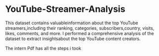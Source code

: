 # YouTube-Streamer-Analysis
This dataset contains valuableinformation about the top YouTube streamers,including their ranking, categories, subscribers,country, visits, likes, comments, and more. I performed a comprehensive analysis of the dataset to extract insightsabout the top YouTube content creators.

The intern Pdf has all the steps i took
